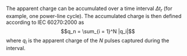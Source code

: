 The apparent charge can be accumulated over a time interval $\Delta t_r$ (for example, one power-line cycle). The accumulated charge is then defined according to IEC 60270:2000 as
$$q_n = \sum_{i = 1}^N |q_i|$$
where $q_i$ is the apparent charge of the $N$ pulses captured during the interval.